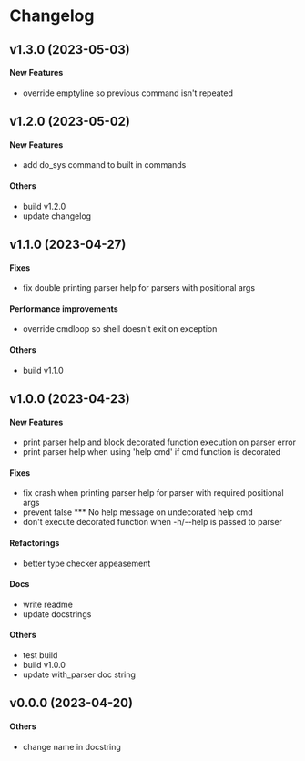 # Changelog

## v1.3.0 (2023-05-03)

#### New Features

* override emptyline so previous command isn't repeated


## v1.2.0 (2023-05-02)

#### New Features

* add do_sys command to built in commands
#### Others

* build v1.2.0
* update changelog


## v1.1.0 (2023-04-27)

#### Fixes

* fix double printing parser help for parsers with positional args
#### Performance improvements

* override cmdloop so shell doesn't exit on exception
#### Others

* build v1.1.0


## v1.0.0 (2023-04-23)

#### New Features

* print parser help and block decorated function execution on parser error
* print parser help when using 'help cmd' if cmd function is decorated
#### Fixes

* fix crash when printing parser help for parser with required positional args
* prevent false *** No help message on undecorated help cmd
* don't execute decorated function when -h/--help is passed to parser
#### Refactorings

* better type checker appeasement
#### Docs

* write readme
* update docstrings
#### Others

* test build
* build v1.0.0
* update with_parser doc string


## v0.0.0 (2023-04-20)

#### Others

* change name in docstring